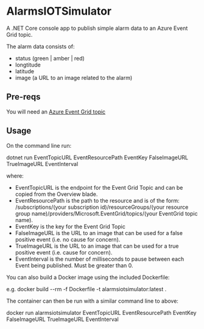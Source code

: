# AlarmsIOTSimulator
A .NET Core console app to publish simple alarm data to an Azure Event Grid topic. 

The alarm data consists of:

- status (green | amber | red)
- longtitude
- latitude
- image (a URL to an image related to the alarm)

## Pre-reqs

You will need an [Azure Event Grid topic](https://docs.microsoft.com/en-us/azure/event-grid/custom-event-quickstart-portal#create-a-custom-topic)

## Usage

On the command line run:

dotnet run EventTopicURL EventResourcePath EventKey FalseImageURL TrueImageURL EventInterval

where:

- EventTopicURL is the endpoint for the Event Grid Topic and can be copied from the Overview blade.
- EventResourcePath is the path to the resource and is of the form: /subscriptions/(your subscription id)/resourceGroups/(your resource group name)/providers/Microsoft.EventGrid/topics/(your EventGrid topic name).
- EventKey is the key for the Event Grid Topic
- FalseImageURL is the URL to an image that can be used for a false positive event (i.e. no cause for concern).
- TrueImageURL is the URL to an image that can be used for a true positive event (i.e. cause for concern).
- EventInterval is the number of milliseconds to pause between each Event being published. Must be greater than 0.

You can also build a Docker image using the included Dockerfile: 

e.g. docker build --rm -f Dockerfile -t alarmsiotsimulator:latest .

The container can then be run with a similar command line to above:

docker run alarmsiotsimulator EventTopicURL EventResourcePath EventKey FalseImageURL TrueImageURL EventInterval

